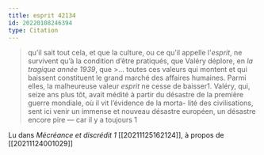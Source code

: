```yaml
---
title: esprit 42134
id: 20220108246394
type: Citation
---
```


> qu’il sait tout cela, et que la culture, ou ce qu’il appelle l'*esprit*, ne survivent qu’à la condition d’être pratiqués, que Valéry déplore, en *la tragique année 1939*, que &gt;... toutes ces valeurs qui montent et qui baissent constituent le grand marché des affaires humaines. Parmi elles, la malheureuse valeur *esprit* ne cesse de baisser1. Valéry, qui, seize ans plus tôt, avait médité à partir du désastre de la première guerre mondiale, où il vit l’évidence de la morta- lité des civilisations, sent ici venir un immense et nouveau désastre européen, un désastre encore pire — car il y a toujours 1

Lu dans *Mécréance et discrédit 1* [[20211125162124]], à propos de [[20211124001029]]